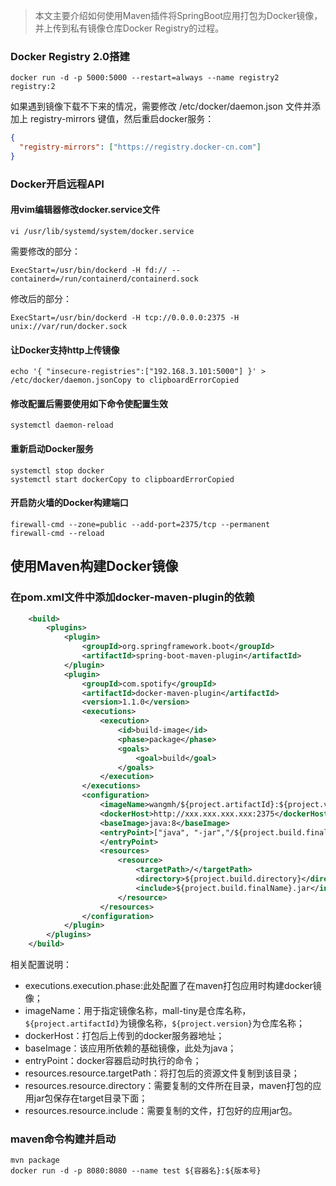 > 本文主要介绍如何使用Maven插件将SpringBoot应用打包为Docker镜像，并上传到私有镜像仓库Docker Registry的过程。

### Docker Registry 2.0搭建

```shell
docker run -d -p 5000:5000 --restart=always --name registry2 registry:2
```

如果遇到镜像下载不下来的情况，需要修改 /etc/docker/daemon.json 文件并添加上 registry-mirrors 键值，然后重启docker服务：

```json
{
  "registry-mirrors": ["https://registry.docker-cn.com"]
}
```

### Docker开启远程API

#### 用vim编辑器修改docker.service文件

```
vi /usr/lib/systemd/system/docker.service
```

需要修改的部分：

```shell
ExecStart=/usr/bin/dockerd -H fd:// --containerd=/run/containerd/containerd.sock
```

修改后的部分：

```shell
ExecStart=/usr/bin/dockerd -H tcp://0.0.0.0:2375 -H unix://var/run/docker.sock
```

#### 让Docker支持http上传镜像

```shell
echo '{ "insecure-registries":["192.168.3.101:5000"] }' > /etc/docker/daemon.jsonCopy to clipboardErrorCopied
```

#### 修改配置后需要使用如下命令使配置生效

```shell
systemctl daemon-reload
```

#### 重新启动Docker服务

```shell
systemctl stop docker
systemctl start dockerCopy to clipboardErrorCopied
```

#### 开启防火墙的Docker构建端口

```shell
firewall-cmd --zone=public --add-port=2375/tcp --permanent
firewall-cmd --reload
```

## 使用Maven构建Docker镜像

### 在pom.xml文件中添加docker-maven-plugin的依赖

```xml
    <build>
        <plugins>
            <plugin>
                <groupId>org.springframework.boot</groupId>
                <artifactId>spring-boot-maven-plugin</artifactId>
            </plugin>
            <plugin>
                <groupId>com.spotify</groupId>
                <artifactId>docker-maven-plugin</artifactId>
                <version>1.1.0</version>
                <executions>
                    <execution>
                        <id>build-image</id>
                        <phase>package</phase>
                        <goals>
                            <goal>build</goal>
                        </goals>
                    </execution>
                </executions>
                <configuration>
                    <imageName>wangmh/${project.artifactId}:${project.version}</imageName>
                    <dockerHost>http://xxx.xxx.xxx.xxx:2375</dockerHost>
                    <baseImage>java:8</baseImage>
                    <entryPoint>["java", "-jar","/${project.build.finalName}.jar"]
                    </entryPoint>
                    <resources>
                        <resource>
                            <targetPath>/</targetPath>
                            <directory>${project.build.directory}</directory>
                            <include>${project.build.finalName}.jar</include>
                        </resource>
                    </resources>
                </configuration>
            </plugin>
        </plugins>
    </build>
```

相关配置说明：

- executions.execution.phase:此处配置了在maven打包应用时构建docker镜像；
- imageName：用于指定镜像名称，mall-tiny是仓库名称，`${project.artifactId}`为镜像名称，`${project.version}`为仓库名称；
- dockerHost：打包后上传到的docker服务器地址；
- baseImage：该应用所依赖的基础镜像，此处为java；
- entryPoint：docker容器启动时执行的命令；
- resources.resource.targetPath：将打包后的资源文件复制到该目录；
- resources.resource.directory：需要复制的文件所在目录，maven打包的应用jar包保存在target目录下面；
- resources.resource.include：需要复制的文件，打包好的应用jar包。

### maven命令构建并启动

```shell
mvn package
docker run -d -p 8080:8080 --name test ${容器名}:${版本号}
```

